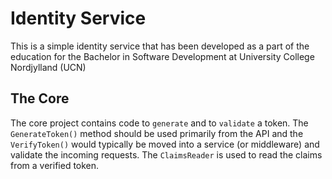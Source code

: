 # Identity Service
This is a simple identity service that has been developed as a part of the education for the Bachelor in Software Development at University College Nordjylland (UCN)

## The Core
The core project contains code to `generate` and to `validate` a token. The `GenerateToken()` method should be used primarily from the API and the `VerifyToken()` would typically be moved into a service (or middleware) and validate the incoming requests. The `ClaimsReader` is used to read the claims from a verified token.
